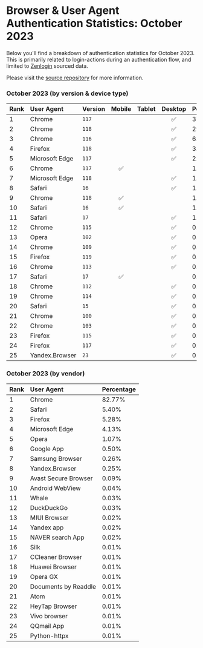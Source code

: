 # Browser & User Agent Authentication Statistics: October 2023

Below you'll find a breakdown of authentication statistics for
October 2023. This is primarily related to login-actions during an
authentication flow, and limited to <a href="https://zenlogin.co"/>Zenlogin</a>
sourced data.

Please visit the
<a href="https://github.com/zenlogin/browser-user-agent-authentication-statistics">source repository</a>
for more information.

### October 2023 (by version & device type)
| Rank | User Agent | Version | Mobile | Tablet | Desktop | Percentage |
| :--- | :--- | :--- | :---: | :---: | :---: | :--- |
| 1 | Chrome | `117` | | | ✅ | 37.31% |
| 2 | Chrome | `118` | | | ✅ | 29.68% |
| 3 | Chrome | `116` | | | ✅ | 6.71% |
| 4 | Firefox | `118` | | | ✅ | 3.74% |
| 5 | Microsoft Edge | `117` | | | ✅ | 2.00% |
| 6 | Chrome | `117` | ✅ | | | 1.85% |
| 7 | Microsoft Edge | `118` | | | ✅ | 1.84% |
| 8 | Safari | `16` | | | ✅ | 1.60% |
| 9 | Chrome | `118` | ✅ | | | 1.45% |
| 10 | Safari | `16` | ✅ | | | 1.26% |
| 11 | Safari | `17` | | | ✅ | 1.20% |
| 12 | Chrome | `115` | | | ✅ | 0.96% |
| 13 | Opera | `102` | | | ✅ | 0.82% |
| 14 | Chrome | `109` | | | ✅ | 0.67% |
| 15 | Firefox | `119` | | | ✅ | 0.64% |
| 16 | Chrome | `113` | | | ✅ | 0.63% |
| 17 | Safari | `17` | ✅ | | | 0.48% |
| 18 | Chrome | `112` | | | ✅ | 0.47% |
| 19 | Chrome | `114` | | | ✅ | 0.46% |
| 20 | Safari | `15` | | | ✅ | 0.42% |
| 21 | Chrome | `100` | | | ✅ | 0.33% |
| 22 | Chrome | `103` | | | ✅ | 0.31% |
| 23 | Firefox | `115` | | | ✅ | 0.24% |
| 24 | Firefox | `117` | | | ✅ | 0.22% |
| 25 | Yandex.Browser | `23` | | | ✅ | 0.22% |

### October 2023 (by vendor)
| Rank | User Agent | Percentage |
| :--- | :--- | :--- |
| 1 | Chrome | 82.77% |
| 2 | Safari | 5.40% |
| 3 | Firefox | 5.28% |
| 4 | Microsoft Edge | 4.13% |
| 5 | Opera | 1.07% |
| 6 | Google App | 0.50% |
| 7 | Samsung Browser | 0.26% |
| 8 | Yandex.Browser | 0.25% |
| 9 | Avast Secure Browser | 0.09% |
| 10 | Android WebView | 0.04% |
| 11 | Whale | 0.03% |
| 12 | DuckDuckGo | 0.03% |
| 13 | MIUI Browser | 0.02% |
| 14 | Yandex app | 0.02% |
| 15 | NAVER search App | 0.02% |
| 16 | Silk | 0.01% |
| 17 | CCleaner Browser | 0.01% |
| 18 | Huawei Browser | 0.01% |
| 19 | Opera GX | 0.01% |
| 20 | Documents by Readdle | 0.01% |
| 21 | Atom | 0.01% |
| 22 | HeyTap Browser | 0.01% |
| 23 | Vivo browser | 0.01% |
| 24 | QQmail App | 0.01% |
| 25 | Python-httpx | 0.01% |
